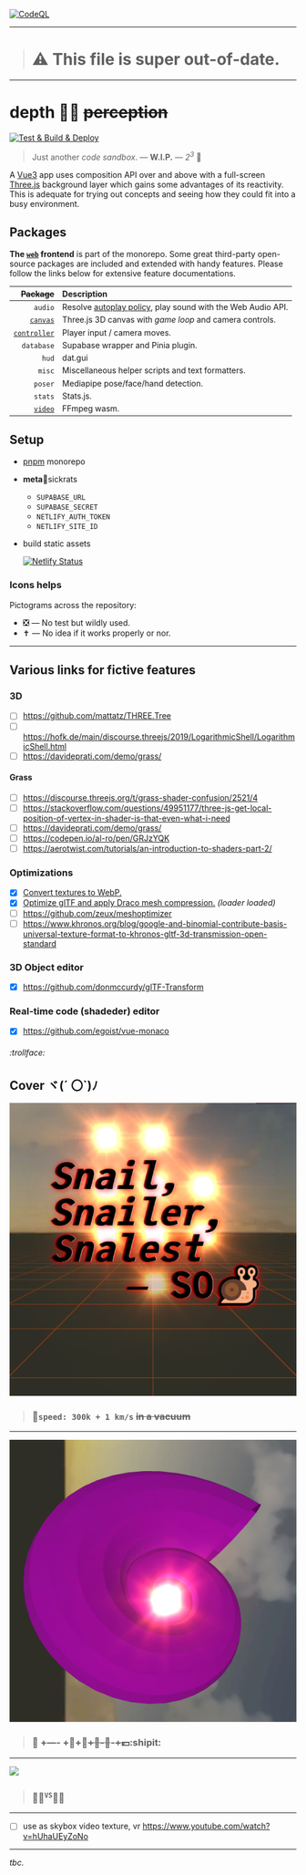 [![CodeQL](https://github.com/SubZtep/depth/actions/workflows/codeql-analysis.yml/badge.svg)](https://github.com/SubZtep/depth/actions/workflows/codeql-analysis.yml)

---

> # :warning: This file is super out-of-date.

---

# depth 🧘‍♀️ ~~perception~~

[![Test & Build & Deploy](https://github.com/SubZtep/depth/actions/workflows/deploy.yml/badge.svg)](https://github.com/SubZtep/depth/actions/workflows/deploy.yml)

> Just another _code sandbox_. — **W.I.P.** — _2<sup>3</sup>_ :balloon:

A [Vue3](https://v3.vuejs.org/api/sfc-script-setup.html) app uses composition API over and above with a full-screen [Three.js](https://threejs.org/) background layer which gains some advantages of its reactivity. This is adequate for trying out concepts and seeing how they could fit into a busy environment.

## Packages

**The [`web`](./web#readme) frontend** is part of the monorepo. Some great third-party open-source packages are included and extended with handy features. Please follow the links below for extensive feature documentations.

|                                ~~Package~~ | Description                                                                                                         |
| -----------------------------------------: | :------------------------------------------------------------------------------------------------------------------ |
|                                    `audio` | Resolve [autoplay policy](https://developer.chrome.com/blog/autoplay/#webaudio), play sound with the Web Audio API. |
|         [`canvas`](packages/canvas#readme) | Three.js 3D canvas with _game loop_ and camera controls.                                                            |
| [`controller`](packages/controller#readme) | Player input / camera moves.                                                                                        |
|                                 `database` | Supabase wrapper and Pinia plugin.                                                                                  |
|                                      `hud` | dat.gui                                                                                                             |
|                                     `misc` | Miscellaneous helper scripts and text formatters.                                                                   |
|                                    `poser` | Mediapipe pose/face/hand detection.                                                                                 |
|                                    `stats` | Stats.js.                                                                                                           |
|           [`video`](packages/video#readme) | FFmpeg wasm.                                                                                                        |

## Setup

- [pnpm](https://pnpm.io/installation) monorepo

- **meta**:snail:sickrats

  - `SUPABASE_URL`
  - `SUPABASE_SECRET`
  - `NETLIFY_AUTH_TOKEN`
  - `NETLIFY_SITE_ID`

- build static assets

  [![Netlify Status](https://api.netlify.com/api/v1/badges/c2a49805-1f18-4c2a-868c-39bf5595ce26/deploy-status)](https://app.netlify.com/sites/wizardly-ramanujan-a933f2/deploys)

### Icons helps

Pictograms across the repository:

- :negative_squared_cross_mark: — No test but wildly used.
- :latin_cross: — No idea if it works properly or nor.

---

## Various links for fictive features

### 3D

- [ ] https://github.com/mattatz/THREE.Tree
- [ ] https://hofk.de/main/discourse.threejs/2019/LogarithmicShell/LogarithmicShell.html
- [ ] https://davideprati.com/demo/grass/

#### Grass

- [ ] https://discourse.threejs.org/t/grass-shader-confusion/2521/4
- [ ] https://stackoverflow.com/questions/49951177/three-js-get-local-position-of-vertex-in-shader-is-that-even-what-i-need
- [ ] https://davideprati.com/demo/grass/
- [ ] https://codepen.io/al-ro/pen/GRJzYQK
- [ ] https://aerotwist.com/tutorials/an-introduction-to-shaders-part-2/

### Optimizations

- [x] [Convert textures to WebP.](https://developers.google.com/speed/webp/docs/using)
- [x] [Optimize glTF and apply Draco mesh compression.](https://github.com/CesiumGS/gltf-pipeline) _(loader loaded)_
- [ ] https://github.com/zeux/meshoptimizer
- [ ] https://www.khronos.org/blog/google-and-binomial-contribute-basis-universal-texture-format-to-khronos-gltf-3d-transmission-open-standard

### 3D Object editor

- [x] https://github.com/donmccurdy/glTF-Transform

### Real-time code (shadeder) editor

- [x] https://github.com/egoist/vue-monaco

###### :trollface:

## Cover ヾ(´ 〇`)ﾉ

![shin](cover.png)

> ### :checkered_flag:`speed: 300k + 1 km/s` ~~in a vacuum~~

---

![](cover6.png)

> ### :shopping_cart: +—- +:shit:+:shit:~~+:shit:-:tongue:~~-~~+:pound:~~:shipit:

---

![](drop_fail.gif)

> ### :snail::robot:<sup>`VS`</sup>:balloon::ghost:

---

- [ ] use as skybox video texture, vr https://www.youtube.com/watch?v=hUhaUEyZoNo

---

_tbc._
